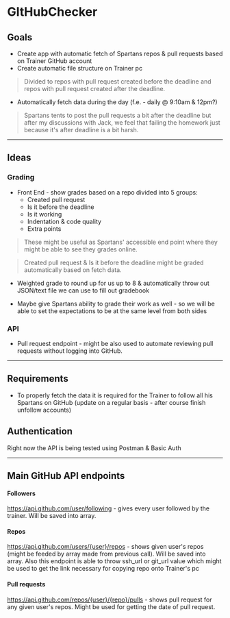 # GItHubChecker

## Goals

- Create app with automatic fetch of Spartans repos & pull requests based on Trainer GitHub account
- Create automatic file structure on Trainer pc 
> Divided to repos with pull request created before the deadline and repos with pull request created after the deadline.
- Automatically fetch data during the day (f.e. - daily @ 9:10am & 12pm?) 
>Spartans tents to post the pull requests a bit after the deadline but after my discussions with Jack, we feel that failing the homework just because it's after deadline is a bit harsh.

***

## Ideas

### Grading

- Front End - show grades based on a repo divided into 5 groups:
  * Created pull request
  * Is it before the deadline
  * Is it working
  * Indentation & code quality
  * Extra points

> These might be useful as Spartans' accessible end point where they might be able to see they grades online. 

> Created pull request & Is it before the deadline might be graded automatically based on fetch data.

- Weighted grade to round up for us up to 8 & automatically throw out JSON/text file we can use to fill out gradebook

- Maybe give Spartans ability to grade their work as well - so we will be able to set the expectations to be at the same level from both sides

### API

- Pull request endpoint - might be also used to automate reviewing pull requests without logging into GitHub.

***

## Requirements

- To properly fetch the data it is required for the Trainer to follow all his Spartans on GitHub (update on a regular basis - after course finish unfollow accounts)

## Authentication

Right now the API is being tested using Postman & Basic Auth

***

## Main GitHub API endpoints

#### Followers

https://api.github.com/user/following - gives every user followed by the trainer. Will be saved into array.

#### Repos

https://api.github.com/users/{user}/repos - shows given user's repos (might be feeded by array made from previous call). Will be saved into array. Also this endpoint is able to throw ssh_url or git_url value which might be used to get the link necessary for copying repo onto Trainer's pc

#### Pull requests

https://api.github.com/repos/{user}/{repo}/pulls - shows pull request for any given user's repos. Might be used for getting the date of pull request.

